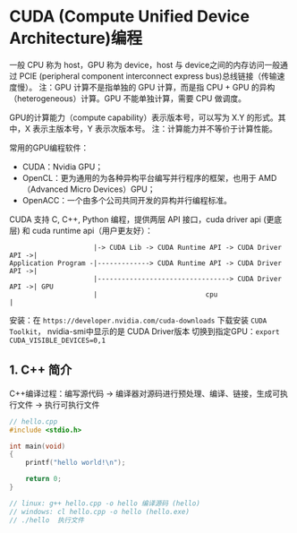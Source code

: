 # CUDA (Compute Unified Device Architecture)编程
一般 CPU 称为 host，GPU 称为 device，host 与 device之间的内存访问一般通过 PCIE (peripheral component interconnect express bus)总线链接（传输速度慢）。
注：GPU 计算不是指单独的 GPU 计算，而是指 CPU + GPU 的异构（heterogeneous）计算。GPU 不能单独计算，需要 CPU 做调度。

GPU的计算能力（compute capability）表示版本号，可以写为 X.Y 的形式。其中，X 表示主版本号，Y 表示次版本号。
注：计算能力并不等价于计算性能。

常用的GPU编程软件：
- CUDA：Nvidia GPU；
- OpenCL：更为通用的为各种异构平台编写并行程序的框架，也用于 AMD （Advanced Micro Devices）GPU；
- OpenACC：一个由多个公司共同开发的异构并行编程标准。

CUDA 支持 C, C++, Python 编程，提供两层 API 接口，cuda driver api (更底层) 和 cuda runtime api（用户更友好）：

```
                     |-> CUDA Lib -> CUDA Runtime API -> CUDA Driver API ->|
Application Program -|-------------> CUDA Runtime API -> CUDA Driver API ->|
                     |---------------------------------> CUDA Driver API ->| GPU
                     |                           cpu                       |
```

安装：在 `https://developer.nvidia.com/cuda-downloads` 下载安装 `CUDA Toolkit`， nvidia-smi中显示的是 CUDA Driver版本
切换到指定GPU：`export CUDA_VISIBLE_DEVICES=0,1`

## 1. C++ 简介
C++编译过程：编写源代码 -> 编译器对源码进行预处理、编译、链接，生成可执行文件 -> 执行可执行文件

```c++
// hello.cpp
#include <stdio.h>

int main(void)
{
    printf("hello world!\n");

    return 0;
}

// linux: g++ hello.cpp -o hello 编译源码 (hello)
// windows: cl hello.cpp -o hello (hello.exe)
// ./hello  执行文件
```